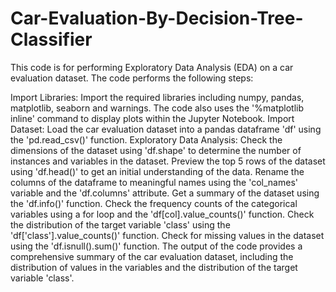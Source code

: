 # Car-Evaluation-By-Decision-Tree-Classifier
This code is for performing Exploratory Data Analysis (EDA) on a car evaluation dataset. The code performs the following steps:

Import Libraries:
Import the required libraries including numpy, pandas, matplotlib, seaborn and warnings. The code also uses the '%matplotlib inline' command to display plots within the Jupyter Notebook.
Import Dataset:
Load the car evaluation dataset into a pandas dataframe 'df' using the 'pd.read_csv()' function.
Exploratory Data Analysis:
Check the dimensions of the dataset using 'df.shape' to determine the number of instances and variables in the dataset.
Preview the top 5 rows of the dataset using 'df.head()' to get an initial understanding of the data.
Rename the columns of the dataframe to meaningful names using the 'col_names' variable and the 'df.columns' attribute.
Get a summary of the dataset using the 'df.info()' function.
Check the frequency counts of the categorical variables using a for loop and the 'df[col].value_counts()' function.
Check the distribution of the target variable 'class' using the 'df['class'].value_counts()' function.
Check for missing values in the dataset using the 'df.isnull().sum()' function.
The output of the code provides a comprehensive summary of the car evaluation dataset, including the distribution of values in the variables and the distribution of the target variable 'class'.
